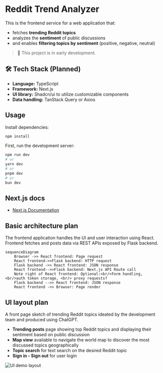 # Reddit Trend Analyzer

This is the frontend service for a web application that:
- fetches **trending Reddit topics**
- analyzes the **sentiment** of public discussions
- and enables **filtering topics by sentiment** (positive, negative, neutral)

> 🚧 This project is in early development.

## 🛠️ Tech Stack (Planned)

- **Language:** TypeScript
- **Framework:** Next.js   
- **UI library:** Shadcn/ui to utilize customizable components
- **Data handling:** TanStack Query or Axios

## Usage

Install dependencies:

```bash
npm install
```

First, run the development server:

```bash
npm run dev
# or
yarn dev
# or
pnpm dev
# or
bun dev
```

## Next.js docs

- [Next.js Documentation](https://nextjs.org/docs)

## Basic architecture plan
The frontend application handles the UI and user interaction using React. Frontend fetches and posts data via REST APIs exposed by Flask backend.

```mermaid
sequenceDiagram
    Browser ->> React frontend: Page request
    React frontend->>Flask backend: HTTP request
    Flask backend ->> React frontend: JSON response
    React frontend-->>Flask backend: Next.js API Route call
    Note right of React frontend: Optional:<br/>Form handling, <br/>auth token storage, <br/> proxy requests?
    Flask backend -->> React frontend: JSON response
    React frontend ->> Browser: Page render
```

## UI layout plan
A front page sketch of trending Reddit topics ideated by the development team and produced using ChatGPT.  
- **Trending posts** page showing top Reddit topics and displaying their sentiment based on public discussion
- **Map view** available to navigate the world map to discover the most discussed topics geographically
- **Topic search** for text search on the desired Reddit topic
- **Sign in - Sign out** for user login  

![UI demo layout](/images/ui_layout.png)